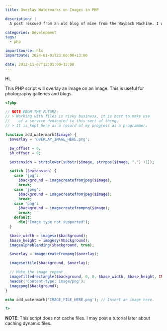 ```yaml
---
title: Overlay Watermarks on Images in PHP

description: |
  A post rescued from an old blog of mine from the Wayback Machine. I was 14 when I wrote this, so it's a bit cringy.

categories: Development
tags:
  - php

importSource: hlx
importDate: 2024-01-01T23:00:00+13:00

date: 2012-11-07T12:01:00+13:00
---
```


Hi,

This PHP script will overlay an image on an image. This is useful for photography galleries and blogs.

```php
<?php

// NOTE FROM THE FUTURE:
// > Working with files is risky business, it is best to make use
//    of a service dedicated to this sort of thing.
// > It is kept here as a record of my progress as a programmer.

function add_watermark($image) {
  $overlay = 'OVERLAY_IMAGE_HERE.png';

  $w_offset = 0;
  $h_offset = 0;

  $extension = strtolower(substr($image, strrpos($image, ".") +1));

  switch ($extension) {
    case 'jpg':
      $background = imagecreatefromjpeg($image);
      break;
    case 'jpeg':
      $background = imagecreatefromjpeg($image);
      break;
    case 'png':
      $background = imagecreatefrompng($image);
      break;
    default:
      die("Image type not supported");
  }

  $base_width = imagesx($background);
  $base_height = imagesy($background);
  imagealphablending($background, true);

  $overlay = imagecreatefrompng($overlay);

  imagesettile($background, $overlay);

  // Make the image repeat
  imagefilledrectangle($background, 0, 0, $base_width, $base_height, IMG_COLOR_TILED);
  header('Content-type: image/png');
  imagepng($background);
}

echo add_watermark('IMAGE_FILE_HERE.png'); // Insert an image here.

?>
```

**NOTE**: This script does not cache files. I may post a tutorial later about caching dynamic files.
